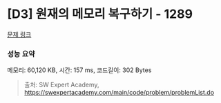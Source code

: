 # [D3] 원재의 메모리 복구하기 - 1289 

[문제 링크](https://swexpertacademy.com/main/code/problem/problemDetail.do?contestProbId=AV19AcoKI9sCFAZN) 

### 성능 요약

메모리: 60,120 KB, 시간: 157 ms, 코드길이: 302 Bytes



> 출처: SW Expert Academy, https://swexpertacademy.com/main/code/problem/problemList.do